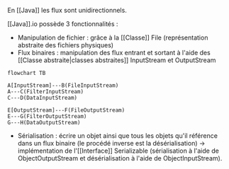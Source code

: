 En [[Java]] les flux sont unidirectionnels.

[[Java]].io possède 3 fonctionnalités :
- Manipulation de fichier : grâce à la [[Classe]] File (représentation abstraite des fichiers physiques)
- Flux binaires : manipulation des flux entrant et sortant à l'aide des [[Classe abstraite|classes abstraites]] InputStream et OutputStream

```mermaid
flowchart TB

A[InputStream]---B(FileInputStream)
A---C(FilterInputStream)
C---D(DataInputStream)

E[OutputStream]---F(FileOutputStream)
E---G(FilterOutputStream)
G---H(DataOutputStream)
```

- Sérialisation : écrire un objet ainsi que tous les objets qu'il référence dans un flux binaire (le procédé inverse est la désérialisation) $\to$ implémentation de l'[[Interface]] Serializable (sérialisation à l'aide de ObjectOutputStream et désérialisation à l'aide de ObjectInputStream).
